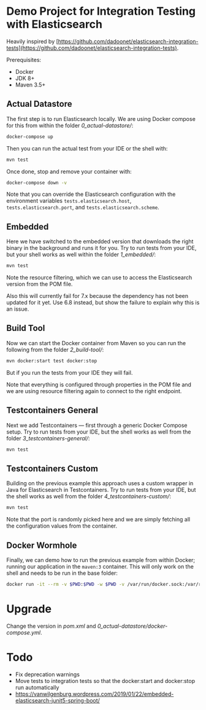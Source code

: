 # Demo Project for Integration Testing with Elasticsearch

Heavily inspired by [https://github.com/dadoonet/elasticsearch-integration-tests](https://github.com/dadoonet/elasticsearch-integration-tests).

Prerequisites:

* Docker
* JDK 8+
* Maven 3.5+



## Actual Datastore

The first step is to run Elasticsearch locally. We are using Docker compose for this from within the folder
*0_actual-datastore/*:

```sh
docker-compose up
```

Then you can run the actual test from your IDE or the shell with:

```sh
mvn test
```

Once done, stop and remove your container with:

```sh
docker-compose down -v
```

Note that you can override the Elasticsearch configuration with the environment variables `tests.elasticsearch.host`,
`tests.elasticsearch.port`, and `tests.elasticsearch.scheme`.



## Embedded

Here we have switched to the embedded version that downloads the right binary in the background and runs it for you.
Try to run tests from your IDE, but your shell works as well within the folder *1_embedded/*:

```sh
mvn test
```

Note the resource filtering, which we can use to access the Elasticsearch version from the POM file.

Also this will currently fail for 7.x because the dependency has not been updated for it yet. Use 6.8 instead, but show
the failure to explain why this is an issue.



## Build Tool

Now we can start the Docker container from Maven so you can run the following from the folder *2_build-tool/*:

```sh
mvn docker:start test docker:stop
```

But if you run the tests from your IDE they will fail.

Note that everything is configured through properties in the POM file and we are using resource filtering again to
connect to the right endpoint.



## Testcontainers General

Next we add Testcontainers — first through a generic Docker Compose setup.
Try to run tests from your IDE, but the shell works as well from the folder *3_testcontainers-general/*:

```sh
mvn test
```



## Testcontainers Custom

Building on the previous example this approach uses a custom wrapper in Java for Elasticsearch in Testcontainers.
Try to run tests from your IDE, but the shell works as well from the folder *4_testcontainers-custom/*:

```sh
mvn test
```

Note that the port is randomly picked here and we are simply fetching all the configuration values from the container.



## Docker Wormhole

Finally, we can demo how to run the previous example from within Docker; running our application in the `maven:3`
container. This will only work on the shell and needs to be run in the base folder:

```sh
docker run -it --rm -v $PWD:$PWD -w $PWD -v /var/run/docker.sock:/var/run/docker.sock maven:3 mvn --projects parent,4_testcontainers-custom test
```


# Upgrade

Change the version in *pom.xml* and *0_actual-datastore/docker-compose.yml*.


# Todo

* Fix deprecation warnings
* Move tests to integration tests so that the docker:start and docker:stop run automatically
* https://vanwilgenburg.wordpress.com/2019/01/22/embedded-elasticsearch-junit5-spring-boot/
